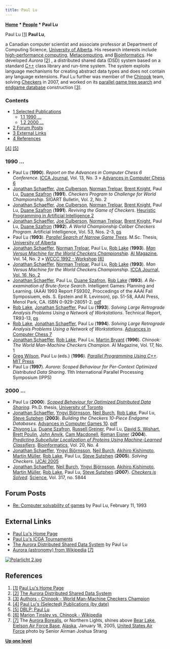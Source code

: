 ```yaml
---
title: Paul Lu
---
```

**[Home](Home "Home") \* [People](People "People") \* Paul Lu**



 [](https://webdocs.cs.ualberta.ca/~paullu/) Paul Lu <a id="cite-note-1" href="#cite-ref-1">[1]</a> 
**Paul Lu**,  

a Canadian computer scientist and associate professor at Department of Computing Science, [University of Alberta](University_of_Alberta "University of Alberta"). 
His research interests include [high-performance computing](https://en.wikipedia.org/wiki/High-performance_computing), [Metacomputing](https://en.wikipedia.org/wiki/Metacomputing), and [Bioinformatics](https://en.wikipedia.org/wiki/Bioinformatics). 
He developed *Aurora* <a id="cite-note-2" href="#cite-ref-2">[2]</a> , a distributed shared data (DSD) system based on a standard [C++](Cpp "Cpp") class library and run-time system. 
The system exploits language mechanisms for creating abstract data types and does not contain any language extensions. 
Paul Lu further was member of the [Chinook](https://en.wikipedia.org/wiki/Chinook_%28draughts_player%29) team, solving [Checkers](Checkers "Checkers") in 2007, and worked on its [parallel game tree search](Parallel_Search "Parallel Search") and [endgame database](Endgame_Tablebases "Endgame Tablebases") construction <a id="cite-note-3" href="#cite-ref-3">[3]</a>. 



### Contents


* [1 Selected Publications](#selected-publications)
	+ [1.1 1990 ...](#1990-...)
	+ [1.2 2000 ...](#2000-...)
* [2 Forum Posts](#forum-posts)
* [3 External Links](#external-links)
* [4 References](#references)






<a id="cite-note-4" href="#cite-ref-4">[4]</a> <a id="cite-note-5" href="#cite-ref-5">[5]</a>



### 1990 ...


* Paul Lu (**1990**). *Report on the Advances in Computer Chess 6 Conference*. [ICCA Journal](ICGA_Journal "ICGA Journal"), Vol. 13, No. 3 » [Advances in Computer Chess 6](Advances_in_Computer_Chess_6 "Advances in Computer Chess 6")
* [Jonathan Schaeffer](Jonathan_Schaeffer "Jonathan Schaeffer"), [Joe Culberson](Joe_Culberson "Joe Culberson"), [Norman Treloar](index.php?title=Norman_Treloar&action=edit&redlink=1 "Norman Treloar (page does not exist)"), [Brent Knight](index.php?title=Brent_Knight&action=edit&redlink=1 "Brent Knight (page does not exist)"), Paul Lu, [Duane Szafron](Duane_Szafron "Duane Szafron") (**1991**). *Checkers Program to Challenge for World Championship*. SIGART Bulletin, Vol. 2, No. 2
* [Jonathan Schaeffer](Jonathan_Schaeffer "Jonathan Schaeffer"), [Joe Culberson](Joe_Culberson "Joe Culberson"), [Norman Treloar](index.php?title=Norman_Treloar&action=edit&redlink=1 "Norman Treloar (page does not exist)"), [Brent Knight](index.php?title=Brent_Knight&action=edit&redlink=1 "Brent Knight (page does not exist)"), Paul Lu, [Duane Szafron](Duane_Szafron "Duane Szafron") (**1991**). *Reviving the Game of Checkers*. [Heuristic Programming in Artificial Intelligence 2](2nd_Computer_Olympiad#Workshop "2nd Computer Olympiad")
* [Jonathan Schaeffer](Jonathan_Schaeffer "Jonathan Schaeffer"), [Joe Culberson](Joe_Culberson "Joe Culberson"), [Norman Treloar](index.php?title=Norman_Treloar&action=edit&redlink=1 "Norman Treloar (page does not exist)"), [Brent Knight](index.php?title=Brent_Knight&action=edit&redlink=1 "Brent Knight (page does not exist)"), Paul Lu, [Duane Szafron](Duane_Szafron "Duane Szafron") (**1992**). *A World Championship Caliber Checkers Program*. Artificial Intelligence, Vol. 53, Nos. 2-3, [ps](http://webdocs.cs.ualberta.ca/%7Ejonathan/Papers/Papers/chinook.ps)
* Paul Lu (**1993**). *[Parallel Search of Narrow Game Trees](http://webdocs.cs.ualberta.ca/%7Epaullu/MScThesis/thesis.html)*. M.Sc. Thesis, [University of Alberta](University_of_Alberta "University of Alberta")
* [Jonathan Schaeffer](Jonathan_Schaeffer "Jonathan Schaeffer"), [Norman Treloar](index.php?title=Norman_Treloar&action=edit&redlink=1 "Norman Treloar (page does not exist)"), Paul Lu, [Rob Lake](index.php?title=Rob_Lake&action=edit&redlink=1 "Rob Lake (page does not exist)") (**1993**). *[Man Versus Machine for the World Checkers Championship](http://www.aaai.org/ojs/index.php/aimagazine/article/view/1040)*. [AI Magazine](http://www.aaai.org/Magazine/magazine.php), Vol. 14, No. 2 » [WCCC 1992 - Workshop](WCCC_1992#Workshop "WCCC 1992") <a id="cite-note-6" href="#cite-ref-6">[6]</a>
* [Jonathan Schaeffer](Jonathan_Schaeffer "Jonathan Schaeffer"), [Norman Treloar](index.php?title=Norman_Treloar&action=edit&redlink=1 "Norman Treloar (page does not exist)"), Paul Lu, [Rob Lake](index.php?title=Rob_Lake&action=edit&redlink=1 "Rob Lake (page does not exist)") (**1993**). *Man Versus Machine for the World Checkers Championship*. [ICCA Journal, Vol. 16, No. 2](ICGA_Journal#16_2 "ICGA Journal")
* [Jonathan Schaeffer](Jonathan_Schaeffer "Jonathan Schaeffer"), Paul Lu, [Duane Szafron](Duane_Szafron "Duane Szafron"), [Rob Lake](index.php?title=Rob_Lake&action=edit&redlink=1 "Rob Lake (page does not exist)") (**1993**). *A Re-examination of Brute-force Search*. Intelligent Games: Planning and Learning. (AAAI 1993 Report FS9302, Proccedings of the AAAI Fall Symposiuem, eds. S. Epstein and R. Levinson), pp. 51-58, AAAI Press, Menol Park, CA. ISBN 0-929-28051-2. [pdf](http://citeseerx.ist.psu.edu/viewdoc/download?doi=10.1.1.34.4488&rep=rep1&type=pdf)
* [Rob Lake](index.php?title=Rob_Lake&action=edit&redlink=1 "Rob Lake (page does not exist)"), [Jonathan Schaeffer](Jonathan_Schaeffer "Jonathan Schaeffer"), Paul Lu (**1993**). *Solving Large Retrograde Analysis Problems Using a Network of Workstations*. Technical Report, TR93-13, [ps](ftp://ftp.cs.ualberta.ca/pub/TechReports/1993/TR93-13/)
* [Rob Lake](index.php?title=Rob_Lake&action=edit&redlink=1 "Rob Lake (page does not exist)"), [Jonathan Schaeffer](Jonathan_Schaeffer "Jonathan Schaeffer"), Paul Lu (**1994**). *Solving Large Retrograde Analysis Problems Using a Network of Workstations*. [Advances in Computer Chess 7](Advances_in_Computer_Chess_7 "Advances in Computer Chess 7")
* [Jonathan Schaeffer](Jonathan_Schaeffer "Jonathan Schaeffer"), [Rob Lake](index.php?title=Rob_Lake&action=edit&redlink=1 "Rob Lake (page does not exist)"), Paul Lu, [Martin Bryant](Martin_Bryant "Martin Bryant") (**1996**). *Chinook: The World Man-Machine Checkers Champion*. AI Magazine, Vol. 17, No. 1
* [Greg Wilson](Greg_Wilson "Greg Wilson"), Paul Lu (eds.) (**1996**). *[Parallel Programming Using C++](https://mitpress.mit.edu/books/parallel-programming-using-c)*. [MIT Press](https://en.wikipedia.org/wiki/MIT_Press)
* Paul Lu (**1997**). *Aurora: Scoped Behaviour for Per-Context Optimized Distributed Data Sharing*. 11th International Parallel Processing Symposium (IPPS)


### 2000 ...


* Paul Lu (**2000**). *[Scoped Behaviour for Optimized Distributed Data Sharing](http://webdocs.cs.ualberta.ca/%7Epaullu/PhDThesis/thesis.html)*. Ph.D. thesis, [University of Toronto](University_of_Toronto "University of Toronto")
* [Jonathan Schaeffer](Jonathan_Schaeffer "Jonathan Schaeffer"), [Yngvi Björnsson](Yngvi_Bj%C3%B6rnsson "Yngvi Björnsson"), [Neil Burch](index.php?title=Neil_Burch&action=edit&redlink=1 "Neil Burch (page does not exist)"), [Rob Lake](index.php?title=Rob_Lake&action=edit&redlink=1 "Rob Lake (page does not exist)"), Paul Lu, [Steve Sutphen](index.php?title=Steve_Sutphen&action=edit&redlink=1 "Steve Sutphen (page does not exist)") (**2003**). *Building the Checkers 10-Piece Endgame Databases.* [Advances in Computer Games 10](Advances_in_Computer_Games_10 "Advances in Computer Games 10"). [pdf](http://webdocs.cs.ualberta.ca/%7Ejonathan/Grad/Papers/databases10.pdf)
* [Zhiyong Lu](https://dblp.org/pers/l/Lu:Zhiyong.html), [Duane Szafron](Duane_Szafron "Duane Szafron"), [Russell Greiner](Mathematician#RGreiner "Mathematician"), Paul Lu, [David S. Wishart](https://dblp.uni-trier.de/pers/w/Wishart:David_S=.html), [Brett Poulin](https://dblp.uni-trier.de/pers/hd/p/Poulin:Brett), [John Anvik](Mathematician#JAnvik "Mathematician"), [Cam Macdonell](https://github.com/cmacdonell), [Roman Eisner](https://scholar.google.com/citations?user=BenEJ3IAAAAJ&hl=en) (**2004**). *[Predicting Subcellular Localization of Proteins Using Machine-Learned Classifiers](https://pubmed.ncbi.nlm.nih.gov/14990451/)*. [Bioinformatics](https://en.wikipedia.org/wiki/Bioinformatics_(journal)), Vol. 20, No. 4
* [Jonathan Schaeffer](Jonathan_Schaeffer "Jonathan Schaeffer"), [Yngvi Björnsson](Yngvi_Bj%C3%B6rnsson "Yngvi Björnsson"), [Neil Burch](index.php?title=Neil_Burch&action=edit&redlink=1 "Neil Burch (page does not exist)"), [Akihiro Kishimoto](Akihiro_Kishimoto "Akihiro Kishimoto"), [Martin Müller](Martin_M%C3%BCller "Martin Müller"), [Rob Lake](index.php?title=Rob_Lake&action=edit&redlink=1 "Rob Lake (page does not exist)"), Paul Lu, [Steve Sutphen](index.php?title=Steve_Sutphen&action=edit&redlink=1 "Steve Sutphen (page does not exist)") (**2005**). *Solving Checkers*. [IJCAI 2005](Conferences#IJCAI2005 "Conferences")
* [Jonathan Schaeffer](Jonathan_Schaeffer "Jonathan Schaeffer"), [Neil Burch](index.php?title=Neil_Burch&action=edit&redlink=1 "Neil Burch (page does not exist)"), [Yngvi Björnsson](Yngvi_Bj%C3%B6rnsson "Yngvi Björnsson"), [Akihiro Kishimoto](Akihiro_Kishimoto "Akihiro Kishimoto"), [Martin Müller](Martin_M%C3%BCller "Martin Müller"), [Rob Lake](index.php?title=Rob_Lake&action=edit&redlink=1 "Rob Lake (page does not exist)"), Paul Lu, [Steve Sutphen](index.php?title=Steve_Sutphen&action=edit&redlink=1 "Steve Sutphen (page does not exist)") (**2007**). *[Checkers is Solved](http://www.sciencemag.org/content/317/5844/1518.abstract)*. [Science](https://en.wikipedia.org/wiki/Science_%28journal%29), Vol. 317, no. 5844


## Forum Posts


* [Re: Computer solvability of games](https://groups.google.com/d/msg/rec.games.chess/3bGv1yI1uE0/EAkMrqKM8HEJ) by Paul Lu, February 11, 1993


## External Links


* [Paul Lu's Home Page](https://webdocs.cs.ualberta.ca/~paullu/)
* [Paul Lu's ICGA Tournaments](https://www.game-ai-forum.org/icga-tournaments/person.php?id=348)
* [The Aurora Distributed Shared Data System](http://webdocs.cs.ualberta.ca/%7Epaullu/Aurora/aurora.html) by Paul Lu
* [Aurora (astronomy) from Wikipedia](https://en.wikipedia.org/wiki/Aurora_%28astronomy%29) <a id="cite-note-7" href="#cite-ref-7">[7]</a>


 [![Polarlicht 2.jpg](https://upload.wikimedia.org/wikipedia/commons/thumb/a/aa/Polarlicht_2.jpg/640px-Polarlicht_2.jpg)](https://en.wikipedia.org/wiki/File:Polarlicht_2.jpg)
## References


1. <a id="cite-ref-1" href="#cite-note-1">[1]</a> [Paul Lu's Home Page](https://webdocs.cs.ualberta.ca/~paullu/)
2. <a id="cite-ref-2" href="#cite-note-2">[2]</a> [The Aurora Distributed Shared Data System](http://webdocs.cs.ualberta.ca/~paullu/Aurora/aurora.html)
3. <a id="cite-ref-3" href="#cite-note-3">[3]</a> [Authors - Chinook - World Man-Machine Checkers Champion](http://webdocs.cs.ualberta.ca/~chinook/authors/)
4. <a id="cite-ref-4" href="#cite-note-4">[4]</a> [Paul Lu's (Selected) Publications (by date)](http://webdocs.cs.ualberta.ca/~paullu/publications.html)
5. <a id="cite-ref-5" href="#cite-note-5">[5]</a> [DBLP: Paul Lu](http://www.informatik.uni-trier.de/~ley/db/indices/a-tree/l/Lu:Paul.html)
6. <a id="cite-ref-6" href="#cite-note-6">[6]</a> [Marion Tinsley vs. Chinook - Wikipedia](https://en.wikipedia.org/wiki/Marion_Tinsley#Vs._Chinook)
7. <a id="cite-ref-7" href="#cite-note-7">[7]</a> The [Aurora Borealis](https://en.wikipedia.org/wiki/Aurora_%28astronomy%29), or Northern Lights, shines above [Bear Lake](https://en.wikipedia.org/wiki/Bear_Lake_%28Alaska%29), [Eielson Air Force Base](https://en.wikipedia.org/wiki/Eielson_Air_Force_Base), [Alaska](https://en.wikipedia.org/wiki/Alaska), January 18, 2005, [United States Air Force](https://en.wikipedia.org/wiki/United_States_Air_Force) photo by Senior Airman Joshua Strang

**[Up one level](People "People")**







 
